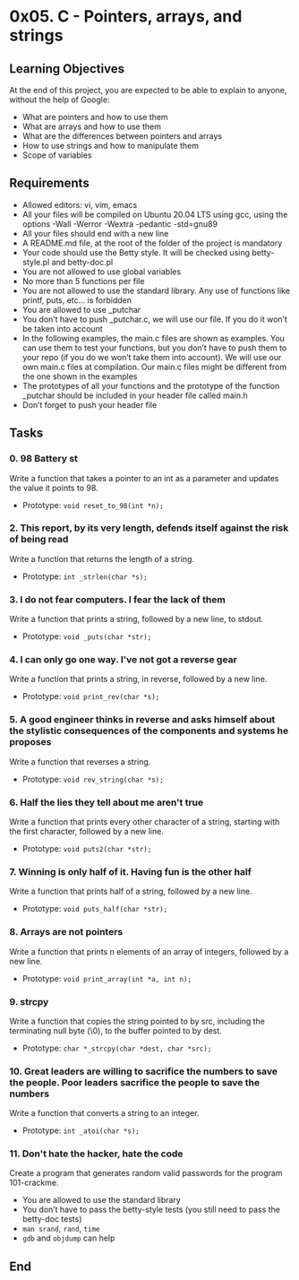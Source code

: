 # 0x05. C - Pointers, arrays, and strings

## Learning Objectives

At the end of this project, you are expected to be able to explain to anyone, without the help of Google:

- What are pointers and how to use them
- What are arrays and how to use them
- What are the differences between pointers and arrays
- How to use strings and how to manipulate them
- Scope of variables

## Requirements

- Allowed editors: vi, vim, emacs
- All your files will be compiled on Ubuntu 20.04 LTS using gcc, using the options -Wall -Werror -Wextra -pedantic -std=gnu89
- All your files should end with a new line
- A README.md file, at the root of the folder of the project is mandatory
- Your code should use the Betty style. It will be checked using betty-style.pl and betty-doc.pl
- You are not allowed to use global variables
- No more than 5 functions per file
- You are not allowed to use the standard library. Any use of functions like printf, puts, etc… is forbidden
- You are allowed to use _putchar
- You don’t have to push _putchar.c, we will use our file. If you do it won’t be taken into account
- In the following examples, the main.c files are shown as examples. You can use them to test your functions, but you don’t have to push them to your repo (if you do we won’t take them into account). We will use our own main.c files at compilation. Our main.c files might be different from the one shown in the examples
- The prototypes of all your functions and the prototype of the function _putchar should be included in your header file called main.h
- Don’t forget to push your header file

## Tasks

### 0. 98 Battery st

Write a function that takes a pointer to an int as a parameter and updates the value it points to 98.

- Prototype: `void reset_to_98(int *n);`

### 2. This report, by its very length, defends itself against the risk of being read

Write a function that returns the length of a string.

- Prototype: `int _strlen(char *s);`

### 3. I do not fear computers. I fear the lack of them

Write a function that prints a string, followed by a new line, to stdout.

- Prototype: `void _puts(char *str);`

### 4. I can only go one way. I've not got a reverse gear

Write a function that prints a string, in reverse, followed by a new line.

- Prototype: `void print_rev(char *s);`

### 5. A good engineer thinks in reverse and asks himself about the stylistic consequences of the components and systems he proposes

Write a function that reverses a string.

- Prototype: `void rev_string(char *s);`

### 6. Half the lies they tell about me aren't true

Write a function that prints every other character of a string, starting with the first character, followed by a new line.

- Prototype: `void puts2(char *str);`

### 7. Winning is only half of it. Having fun is the other half

Write a function that prints half of a string, followed by a new line.

- Prototype: `void puts_half(char *str);`

### 8. Arrays are not pointers

Write a function that prints n elements of an array of integers, followed by a new line.

- Prototype: `void print_array(int *a, int n);`

### 9. strcpy

Write a function that copies the string pointed to by src, including the terminating null byte (\0), to the buffer pointed to by dest.

- Prototype: `char *_strcpy(char *dest, char *src);`

### 10. Great leaders are willing to sacrifice the numbers to save the people. Poor leaders sacrifice the people to save the numbers

Write a function that converts a string to an integer.

- Prototype: `int _atoi(char *s);`

### 11. Don't hate the hacker, hate the code

Create a program that generates random valid passwords for the program 101-crackme.

- You are allowed to use the standard library
- You don’t have to pass the betty-style tests (you still need to pass the betty-doc tests)
- `man srand`, `rand`, `time`
- `gdb` and `objdump` can help

## End
